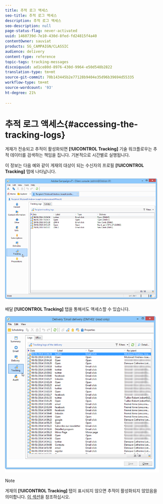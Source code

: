 ```yaml
---
title: 추적 로그 액세스
seo-title: 추적 로그 액세스
description: 추적 로그 액세스
seo-description: null
page-status-flag: never-activated
uuid: 1460739d-7e10-430d-8fed-fd24815f4a40
contentOwner: sauviat
products: SG_CAMPAIGN/CLASSIC
audience: delivery
content-type: reference
topic-tags: tracking-messages
discoiquuid: ad1ce80d-8976-430d-9964-e50d548b2822
translation-type: tm+mt
source-git-commit: 70b143445b2e77128b9404e35d96b39694d55335
workflow-type: tm+mt
source-wordcount: '93'
ht-degree: 21%

---
```



# 추적 로그 액세스{#accessing-the-tracking-logs}

게재가 전송되고 추적이 활성화되면 **[!UICONTROL Tracking]** 기술 워크플로우는 추적 데이터를 검색하는 책임을 집니다. 기본적으로 시간별로 실행됩니다.

이 정보는 다음 예와 같이 게재의 대상이 되는 수신자의 프로필 **[!UICONTROL Tracking]** 탭에 나타납니다.

![](assets/s_ncs_user_select_tracking_tab_from_recipient.png)

배달 **[!UICONTROL Tracking]** 탭을 통해서도 액세스할 수 있습니다.

![](assets/s_ncs_user_select_tracking_tab_from_del.png)

>[!NOTE]
>
>게재의 **[!UICONTROL Tracking]** 탭이 표시되지 않으면 추적이 활성화되지 않았음을 의미합니다. [이 섹션](../../delivery/using/how-to-configure-tracked-links.md)을 참조하십시오.
